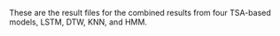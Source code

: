 These are the result files for the combined results from four TSA-based models, LSTM, DTW, KNN, and HMM.

